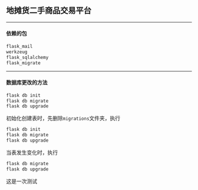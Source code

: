 ## 地摊货二手商品交易平台

----

#### 依赖的包

```python
flask_mail
werkzeug
flask_sqlalchemy
flask_migrate
```

----

#### 数据库更改的方法

```python
flask db init
flask db migrate
flask db upgrade
```

初始化创建表时，先删除`migrations`文件夹，执行
```python
flask db init
flask db migrate
flask db upgrade
```
当表发生变化时，执行
```python
flask db migrate
flask db upgrade
```

这是一次测试
